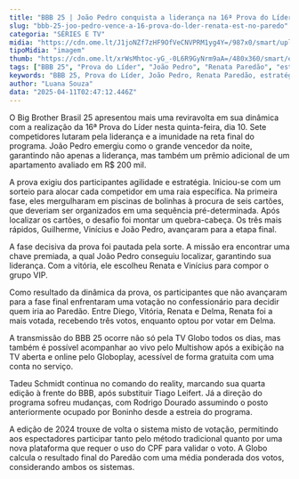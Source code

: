 ```yaml
---
title: "BBB 25 | João Pedro conquista a liderança na 16ª Prova do Líder; Renata é indicada ao Paredão"
slug: "bbb-25-joo-pedro-vence-a-16-prova-do-lder-renata-est-no-paredo"
categoria: "SÉRIES E TV"
midia: "https://cdn.ome.lt/J1joNZf7zHF9OfVeCNVPRM1yg4Y=/987x0/smart/uploads/conteudo/fotos/bbb25-joao-pedro-16-lider.jpg"
tipoMidia: "imagem"
thumb: "https://cdn.ome.lt/xrWsMhtoc-yG_-0L6R9GyNrm9aA=/480x360/smart/extras/conteudos/bbb25-joao-pedro-16-lider-peq.jpg"
tags: ["BBB 25", "Prova do Líder", "João Pedro", "Renata Paredão", "estratégia", "imunidade", "reality show", "votação online"]
keywords: "BBB 25, Prova do Líder, João Pedro, Renata Paredão, estratégia, imunidade, reality show, votação online"
author: "Luana Souza"
data: "2025-04-11T02:47:12.446Z"
---
```


O Big Brother Brasil 25 apresentou mais uma reviravolta em sua dinâmica com a realização da 16ª Prova do Líder nesta quinta-feira, dia 10. Sete competidores lutaram pela liderança e a imunidade na reta final do programa. João Pedro emergiu como o grande vencedor da noite, garantindo não apenas a liderança, mas também um prêmio adicional de um apartamento avaliado em R$ 200 mil.

A prova exigiu dos participantes agilidade e estratégia. Iniciou-se com um sorteio para alocar cada competidor em uma raia específica. Na primeira fase, eles mergulharam em piscinas de bolinhas à procura de seis cartões, que deveriam ser organizados em uma sequência pré-determinada. Após localizar os cartões, o desafio foi montar um quebra-cabeça. Os três mais rápidos, Guilherme, Vinícius e João Pedro, avançaram para a etapa final.

A fase decisiva da prova foi pautada pela sorte. A missão era encontrar uma chave premiada, a qual João Pedro conseguiu localizar, garantindo sua liderança. Com a vitória, ele escolheu Renata e Vinícius para compor o grupo VIP.

Como resultado da dinâmica da prova, os participantes que não avançaram para a fase final enfrentaram uma votação no confessionário para decidir quem iria ao Paredão. Entre Diego, Vitória, Renata e Delma, Renata foi a mais votada, recebendo três votos, enquanto optou por votar em Delma.

A transmissão do BBB 25 ocorre não só pela TV Globo todos os dias, mas também é possível acompanhar ao vivo pelo Multishow após a exibição na TV aberta e online pelo Globoplay, acessível de forma gratuita com uma conta no serviço.

Tadeu Schmidt continua no comando do reality, marcando sua quarta edição à frente do BBB, após substituir Tiago Leifert. Já a direção do programa sofreu mudanças, com Rodrigo Dourado assumindo o posto anteriormente ocupado por Boninho desde a estreia do programa.

A edição de 2024 trouxe de volta o sistema misto de votação, permitindo aos espectadores participar tanto pelo método tradicional quanto por uma nova plataforma que requer o uso do CPF para validar o voto. A Globo calcula o resultado final do Paredão com uma média ponderada dos votos, considerando ambos os sistemas.